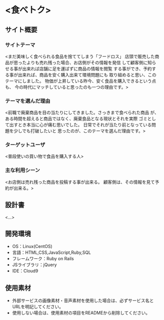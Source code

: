 # <食べトク>

## サイト概要
### サイトテーマ
<まだ美味しく食べられる食品を捨ててしまう「フードロス」
店頭で販売した商品が思ったよりも売れ残った場合、お店側がその情報を発信
して顧客側に知らせる事が出来れば店舗に足を運ばずに商品の情報を閲覧
する事ができ、予約する事が出来れば、商品を安く購入出来て環境問題にも
取り組めると思い、このテーマにしました。
物価が上昇している昨今、安く食品を購入できるという点も、
今の時代にマッチしていると思ったのも一つの理由です。>

### テーマを選んだ理由
<前職で廃棄商品を目の当たりにしてきました。さっきまで食べられた商品
が、ある時間を超えると商品ではなく、廃棄食品となる現状とそれを実際
ゴミとして出すとき本当に心が痛む思いでした。
日常でそれが当たり前となっている問題を少しでも打破したいと
思ったのが、このテーマを選んだ理由です。>

### ターゲットユーザ
<普段使いの買い物で食品を購入する人>

### 主な利用シーン
<お店側は売れ残った商品を投稿する事が出来る。
顧客側は、その情報を見て予約が出来る。>

## 設計書
<...>

## 開発環境
- OS：Linux(CentOS)
- 言語：HTML,CSS,JavaScript,Ruby,SQL
- フレームワーク：Ruby on Rails
- JSライブラリ：jQuery
- IDE：Cloud9

## 使用素材
- 外部サービスの画像素材・音声素材を使用した場合は、必ずサービス名とURLを明記してください。
- 使用しない場合は、使用素材の項目をREADMEから削除してください。
